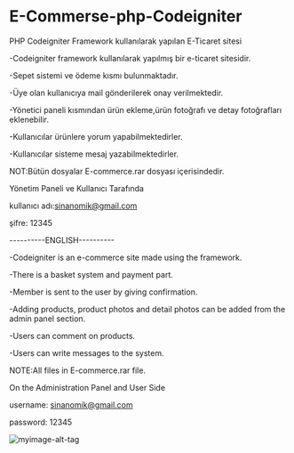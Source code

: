 # E-Commerse-php-Codeigniter
PHP Codeigniter Framework kullanılarak yapılan E-Ticaret sitesi 

-Codeigniter framework kullanılarak yapılmış bir e-ticaret sitesidir.

-Sepet sistemi ve ödeme kısmı bulunmaktadır.

-Üye olan kullanıcıya mail gönderilerek onay verilmektedir.

-Yönetici paneli kısmından ürün ekleme,ürün fotoğrafı ve detay fotoğrafları eklenebilir.

-Kullanıcılar ürünlere yorum yapabilmektedirler.

-Kullanıcılar sisteme mesaj yazabilmektedirler.

NOT:Bütün dosyalar E-commerce.rar dosyası içerisindedir.

Yönetim Paneli ve Kullanıcı Tarafında

kullanıcı adı:sinanomik@gmail.com

şifre: 12345

----------ENGLISH----------

-Codeigniter is an e-commerce site made using the framework.

-There is a basket system and payment part.

-Member is sent to the user by giving confirmation.

-Adding products, product photos and detail photos can be added from the admin panel section.

-Users can comment on products.

-Users can write messages to the system.

NOTE:All files in E-commerce.rar file.


On the Administration Panel and User Side

username: sinanomik@gmail.com

password: 12345

![myimage-alt-tag](https://github.com/E-Commerse-php-Codeigniter/ImagesReadMe/1.jpg)
